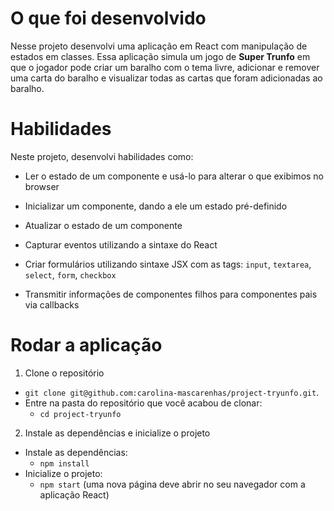 # O que foi desenvolvido
Nesse projeto desenvolvi uma aplicação em React com manipulação de estados em classes. Essa aplicação simula um jogo de **Super Trunfo** em que o jogador pode criar um baralho com o tema livre, adicionar e remover uma carta do baralho e visualizar todas as cartas que foram adicionadas ao baralho.

# Habilidades
Neste projeto, desenvolvi habilidades como:

  * Ler o estado de um componente e usá-lo para alterar o que exibimos no browser

  * Inicializar um componente, dando a ele um estado pré-definido

  * Atualizar o estado de um componente

  * Capturar eventos utilizando a sintaxe do React

  * Criar formulários utilizando sintaxe JSX com as tags: `input`, `textarea`, `select`, `form`, `checkbox`

  * Transmitir informações de componentes filhos para componentes pais via callbacks

# Rodar a aplicação

1. Clone o repositório
  * `git clone git@github.com:carolina-mascarenhas/project-tryunfo.git`.
  * Entre na pasta do repositório que você acabou de clonar:
    * `cd project-tryunfo`

2. Instale as dependências e inicialize o projeto
  * Instale as dependências:
    * `npm install`
  * Inicialize o projeto:
    * `npm start` (uma nova página deve abrir no seu navegador com a aplicação React)

